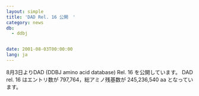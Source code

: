 ```yaml
---
layout: simple
title: 'DAD Rel. 16 公開　'
category: news
db:
  - ddbj


date: 2001-08-03T00:00:00
lang: ja
---
```


8月3日よりDAD (DDBJ amino acid database) Rel. 16 を公開しています。 DAD rel. 16 はエントリ数が 797,764，総アミノ残基数が 245,236,540 aa となっています。
